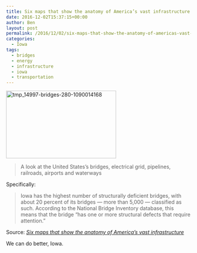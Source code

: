 ```yaml
---
title: Six maps that show the anatomy of America’s vast infrastructure
date: 2016-12-02T15:37:15+00:00
author: Ben
layout: post
permalink: /2016/12/02/six-maps-that-show-the-anatomy-of-americas-vast-infrastructure/
categories:
  - Iowa
tags:
  - bridges
  - energy
  - infrastructure
  - iowa
  - transportation
---
```

[<img src="http://www.benjaminoakes.com/wp-content/uploads/2016/12/tmp_14997-bridges-280-1090014168-300x184-1.jpg" alt="tmp_14997-bridges-280-1090014168" width="300" height="184" class="alignnone size-medium wp-image-976" />](http://www.benjaminoakes.com/wp-content/uploads/2016/12/tmp_14997-bridges-280-1090014168.jpg)

> A look at the United States’s bridges, electrical grid, pipelines, railroads, airports and waterways

Specifically:

> Iowa has the highest number of structurally deficient bridges, with about 20 percent of its bridges — more than 5,000 — classified as such. According to the National Bridge Inventory database, this means that the bridge “has one or more structural defects that require attention.” 

Source: _[Six maps that show the anatomy of America’s vast infrastructure](https://www.washingtonpost.com/graphics/national/maps-of-american-infrastrucure/)_

We can do better, Iowa.